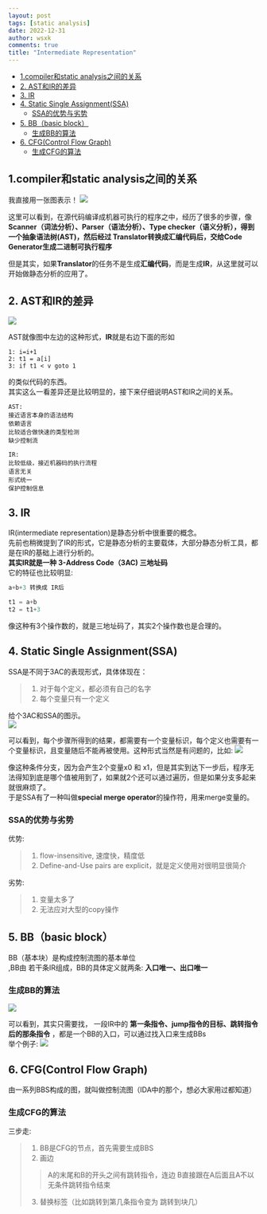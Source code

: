 ```yaml
---
layout: post
tags: [static analysis]
date: 2022-12-31
author: wsxk 
comments: true
title: "Intermediate Representation"
---
```


- [1.compiler和static analysis之间的关系](#1compiler和static-analysis之间的关系)
- [2. AST和IR的差异](#2-ast和ir的差异)
- [3. IR](#3-ir)
- [4. Static Single Assignment(SSA)](#4-static-single-assignmentssa)
  - [SSA的优势与劣势](#ssa的优势与劣势)
- [5. BB（basic block）](#5-bbbasic-block)
  - [生成BB的算法](#生成bb的算法)
- [6. CFG(Control Flow Graph)](#6-cfgcontrol-flow-graph)
  - [生成CFG的算法](#生成cfg的算法)


<!-- Google tag (gtag.js) -->
<script async src="https://www.googletagmanager.com/gtag/js?id=G-C22S5YSYL7"></script>
<script>
  window.dataLayer = window.dataLayer || [];
  function gtag(){dataLayer.push(arguments);}
  gtag('js', new Date());

  gtag('config', 'G-C22S5YSYL7');
</script>

## 1.compiler和static analysis之间的关系<br>
我直接用一张图表示！
![](https://raw.githubusercontent.com/wsxk/wsxk_pictures/main/2022-6-27-DNS/20221231104432.png)

这里可以看到，在源代码编译成机器可执行的程序之中，经历了很多的步骤，像**Scanner（词法分析）、Parser（语法分析）、Type checker（语义分析），得到一个抽象语法树(AST)，然后经过 Translator转换成汇编代码后，交给Code Generator生成二进制可执行程序**<br>

但是其实，如果**Translator**的任务不是生成**汇编代码**，而是生成**IR**，从这里就可以开始做静态分析的应用了。<br>

## 2. AST和IR的差异<br>
![](https://raw.githubusercontent.com/wsxk/wsxk_pictures/main/2022-6-27-DNS/20221231105023.png)

AST就像图中左边的这种形式，**IR**就是右边下面的形如<br>
```
1: i=i+1
2: t1 = a[i]
3: if t1 < v goto 1
```
的类似代码的东西。<br>
其实这么一看差异还是比较明显的，接下来仔细说明AST和IR之间的关系。<br>
```
AST:
接近语言本身的语法结构
依赖语言
比较适合做快速的类型检测
缺少控制流

IR:
比较低级，接近机器码的执行流程
语言无关
形式统一
保护控制信息
```

## 3. IR<br>
IR(intermediate representation)是静态分析中很重要的概念。<br>
先前也稍微提到了IR的形式，它是静态分析的主要载体，大部分静态分析工具，都是在IR的基础上进行分析的。<br>
**其实IR就是一种 3-Address Code（3AC) 三地址码**<br>
它的特征也比较明显:
```c
a+b+3 转换成 IR后

t1 = a+b
t2 = t1+3 
```
像这种有3个操作数的，就是三地址码了，其实2个操作数也是合理的。<br>

## 4. Static Single Assignment(SSA)<br>
SSA是不同于3AC的表现形式，具体体现在：
> 1. 对于每个定义，都必须有自己的名字
> 2. 每个变量只有一个定义

给个3AC和SSA的图示。<br>
![](https://raw.githubusercontent.com/wsxk/wsxk_pictures/main/2022-6-27-DNS/20221231111237.png)

可以看到，每个步骤所得到的结果，都需要有一个变量标识，每个定义也需要有一个变量标识，且变量随后不能再被使用。这种形式当然是有问题的，比如:
![](https://raw.githubusercontent.com/wsxk/wsxk_pictures/main/2022-6-27-DNS/20221231111454.png)

像这种条件分支，因为会产生2个变量x0 和 x1，但是其实到达下一步后，程序无法得知到底是哪个值被用到了，如果就2个还可以通过遍历，但是如果分支多起来就很麻烦了。<br>
于是SSA有了一种叫做**special merge operator**的操作符，用来merge变量的。<br>

### SSA的优势与劣势<br>
优势:
> 1. flow-insensitive, 速度快，精度低
> 2. Define-and-Use pairs are explicit，就是定义使用对很明显很简介

劣势:
> 1. 变量太多了
> 2. 无法应对大型的copy操作


## 5. BB（basic block）<br>
BB（基本块）是构成控制流图的基本单位<br>,BB由 若干条IR组成，BB的具体定义就两条:
**入口唯一、出口唯一**<br>
### 生成BB的算法<br>
![](https://raw.githubusercontent.com/wsxk/wsxk_pictures/main/2022-6-27-DNS/20221231112732.png)

可以看到，其实只需要找， 一段IR中的 **第一条指令、jump指令的目标、跳转指令后的那条指令** ，都是一个BB的入口，可以通过找入口来生成BBs<br>
举个例子:
![](https://raw.githubusercontent.com/wsxk/wsxk_pictures/main/2022-6-27-DNS/20221231112939.png)


## 6. CFG(Control Flow Graph)<br>
由一系列BBS构成的图，就叫做控制流图（IDA中的那个，想必大家用过都知道）<br>

### 生成CFG的算法<br>
三步走:
> 1. BB是CFG的节点，首先需要生成BBS
> 2. 画边
> > A的末尾和B的开头之间有跳转指令，连边
> > B直接跟在A后面且A不以无条件跳转指令结束
> 3. 替换标签（比如跳转到第几条指令变为 跳转到块几）

